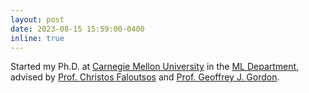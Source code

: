 ```yaml
---
layout: post
date: 2023-08-15 15:59:00-0400
inline: true
---
```


Started my Ph.D. at [Carnegie Mellon University](https://www.cmu.edu/) in the [ML Department](https://www.ml.cmu.edu/), advised by [Prof. Christos Faloutsos](http://www.cs.cmu.edu/~christos/) and [Prof. Geoffrey J. Gordon](http://www.cs.cmu.edu/~ggordon/).
